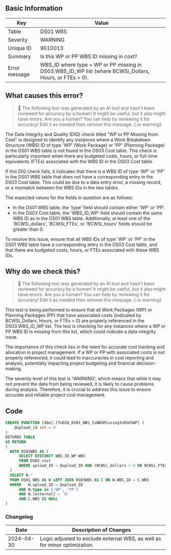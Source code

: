 ## Basic Information
| Key         | Value          |
|-------------|----------------|
| Table       | DS01 WBS |
| Severity    | WARNING |
| Unique ID   | 9010013   |
| Summary     | Is this WP or PP WBS ID missing in cost? |
| Error message | WBS_ID where type = WP or PP missing in DS03.WBS_ID_WP list (where BCWSi_Dollars, Hours, or FTEs > 0). |

## What causes this error?

> :robot: The following text was generated by an AI tool and hasn't been reviewed for accuracy by a human! It might be useful, but it also might have errors. Are you a human? You can help by reviewing it for accuracy! Edit it as needed then remove this message.
{.is-warning}

The Data Integrity and Quality (DIQ) check titled "WP or PP Missing from Cost" is designed to identify any instances where a Work Breakdown Structure (WBS) ID of type 'WP' (Work Package) or 'PP' (Planning Package) in the DS01 WBS table is not found in the DS03 Cost table. This check is particularly important when there are budgeted costs, hours, or full-time equivalents (FTEs) associated with the WBS ID in the DS03 Cost table.

If this DIQ check fails, it indicates that there is a WBS ID of type 'WP' or 'PP' in the DS01 WBS table that does not have a corresponding entry in the DS03 Cost table. This could be due to a data entry error, a missing record, or a mismatch between the WBS IDs in the two tables.

The expected values for the fields in question are as follows:

- In the DS01 WBS table, the 'type' field should contain either 'WP' or 'PP'.
- In the DS03 Cost table, the 'WBS_ID_WP' field should contain the same WBS ID as in the DS01 WBS table. Additionally, at least one of the 'BCWSi_dollars', 'BCWSi_FTEs', or 'BCWSi_hours' fields should be greater than 0.

To resolve this issue, ensure that all WBS IDs of type 'WP' or 'PP' in the DS01 WBS table have a corresponding entry in the DS03 Cost table, and that there are budgeted costs, hours, or FTEs associated with these WBS IDs.
## Why do we check this?

> :robot: The following text was generated by an AI tool and hasn't been reviewed for accuracy by a human! It might be useful, but it also might have errors. Are you a human? You can help by reviewing it for accuracy! Edit it as needed then remove this message.
{.is-warning}

This test is being performed to ensure that all Work Packages (WP) or Planning Packages (PP) that have associated costs (indicated by BCWSi_Dollars, Hours, or FTEs > 0) are properly referenced in the DS03.WBS_ID_WP list. The test is checking for any instances where a WP or PP WBS ID is missing from this list, which could indicate a data integrity issue.

The importance of this check lies in the need for accurate cost tracking and allocation in project management. If a WP or PP with associated costs is not properly referenced, it could lead to inaccuracies in cost reporting and analysis, potentially impacting project budgeting and financial decision-making. 

The severity level of this test is 'WARNING', which means that while it may not prevent the data from being reviewed, it is likely to cause problems during analysis. Therefore, it is crucial to address this issue to ensure accurate and reliable project cost management.
## Code

```sql
CREATE FUNCTION [dbo].[fnDIQ_DS01_WBS_IsWBSMissingInDS03WP] (
	@upload_id int = 0
)
RETURNS TABLE
AS RETURN
(
  WITH DS03WBS AS (
      SELECT DISTINCT WBS_ID_WP WBS
      FROM DS03_cost
      WHERE upload_ID = @upload_ID AND (BCWSi_dollars > 0 OR BCWSi_FTEs > 0 OR BCWSi_hours > 0)
  )
  SELECT W.*
  FROM DS01_WBS AS W LEFT JOIN DS03WBS AS C ON W.WBS_ID = C.WBS
  WHERE   W.upload_ID = @upload_ID 
      AND W.type in ('WP', 'PP')
      AND W.[external] = 'N'
      AND C.WBS IS NULL
)
```

### Changelog

| Date       | Description of Changes   |
| ---------- | ------------------------ |
| 2024-04-30 | Logic adjusted to exclude external WBS, as well as for minor optimization. |
